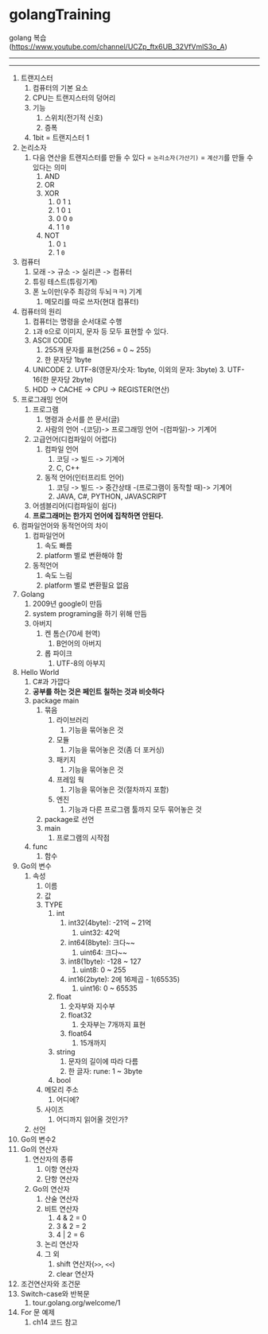 # golangTraining

golang 복습(https://www.youtube.com/channel/UCZp_ftx6UB_32VfVmlS3o_A)

----------------------------------------------

<hr>

1. 트랜지스터
   1. 컴퓨터의 기본 요소
   2. CPU는 트랜지스터의 덩어리
   3. 기능
      1. 스위치(전기적 신호)
      2. 증폭
   4. 1bit = 트랜지스터 1
2. 논리소자
   1. 다음 연산을 트랜지스터를 만들 수 있다 = ``논리소자(가산기)`` = ``계산기``를 만들 수 있다는 의미
      1. AND
      2. OR
      3. XOR
         1. 0 1 ``1``
         2. 1 0 ``1``
         3. 0 0 ``0``
         4. 1 1 ``0``
      4. NOT
         1. 0 ``1``
         2. 1 ``0``
3. 컴퓨터
   1. 모래 -> 규소 -> 실리콘 -> 컴퓨터
   2. 튜링 테스트(튜링기계)
   3. 폰 노이만(우주 최강의 두뇌ㅋㅋ) 기계
      1. 메모리를 따로 쓰자(현대 컴퓨터)
4. 컴퓨터의 원리
   1. 컴퓨터는 명령을 순서대로 수행
   2. ``1``과 ``0``으로 이미지, 문자 등 모두 표현할 수 있다.
   3. ASCII CODE
      1. 255개 문자를 표현(256 = 0 ~ 255)
      2. 한 문자당 1byte
   4. UNICODE
      2. UTF-8(영문자/숫자: 1byte, 이외의 문자: 3byte)
      3. UTF-16(한 문자당 2byte)
   5. HDD -> CACHE -> CPU -> REGISTER(연산)
5. 프로그래밍 언어
   1. 프로그램
      1. 명령과 순서를 쓴 문서(글)
      2. 사람의 언어 -(코딩)-> 프로그래밍 언어 -(컴파일)-> 기계어
   2. 고급언어(디컴파일이 어렵다)
      1. 컴파일 언어
         1. 코딩 -> 빌드 -> 기계어
         2. C, C++
      2. 동적 언어(인터프리트 언어)
         1. 코딩 -> 빌드 -> 중간상태 -(프로그램이 동작할 때)-> 기계어
         2. JAVA, C#, PYTHON, JAVASCRIPT
   3. 어셈블리어(디컴파일이 쉽다)
   4. **프로그래머는 한가지 언어에 집착하면 안된다.**
6. 컴파일언어와 동적언어의 차이
   1. 컴파일언어
      1. 속도 빠름
      2. platform 별로 변환해야 함
   2. 동적언어
      1. 속도 느림
      2. platform 별로 변환필요 없음
7. Golang
   1. 2009년 google이 만듬
   2. system programing을 하기 위해 만듬
   3. 아버지
      1. 켄 톰슨(70세 현역)
         1. B언어의 아버지
      2. 롭 파이크
         1. UTF-8의 아부지
8. Hello World
   1. C#과 가깝다
   2. **공부를 하는 것은 페인트 칠하는 것과 비슷하다**
   3. package main
      1. 묶음
         1. 라이브러리
            1. 기능을 묶어놓은 것
         2. 모듈
            1. 기능을 묶어놓은 것(좀 더 포커싱)
         3. 패키지
            1. 기능을 묶어놓은 것
         4. 프레임 웍
            1. 기능을 묶어놓은 것(절차까지 포함)
         5. 엔진
            1. 기능과 다른 프로그램 툴까지 모두 묶어놓은 것
      2. package로 선언
      3. main
         1. 프로그램의 시작점
   4. func
      1. 함수
9. Go의 변수
   1.  속성
       1.  이름
       2.  값
       3.  TYPE
           1.  int
               1.  int32(4byte): -21억 ~ 21억
                   1. uint32: 42억
               2.  int64(8byte): 크다~~
                   1.  uint64: 크다~~
               3.  int8(1byte): -128 ~ 127
                   1.  uint8: 0 ~ 255
               4.  int16(2byte): 2에 16제곱 - 1(65535)
                   1.  uint16: 0 ~ 65535
           2.  float
               1.  숫자부와 지수부
               2.  float32
                   1.  숫자부는 7개까지 표현
               3.  float64
                   1.  15개까지
           3.  string
               1.  문자의 길이에 따라 다름
               2.  한 글자: rune: 1 ~ 3byte
           4.  bool
       4.  메모리 주소
           1.  어디에?
       5.  사이즈
           1.  어디까지 읽어올 것인가?
   2.  선언
10. Go의 변수2
11. Go의 연산자
    1.  연산자의 종류
        1.  이항 연산자
        2.  단항 연산자
    2.  Go의 연산자
        1.  산술 연산자
        2.  비트 연산자
            1.  4 & 2 = 0
            2.  3 & 2 = 2
            3.  4 | 2 = 6
        3.  논리 연산자
        4.  그 외
            1.  shift 연산자(``>>``, ``<<``)
            2.  clear 연산자
12. 조건연산자와 조건문
13. Switch-case와 반복문
    1.  tour.golang.org/welcome/1
14. For 문 예제
    1.  ch14 코드 참고
